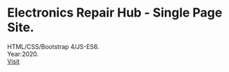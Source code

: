 # Electronics Repair Hub - Single Page Site. 
HTML/CSS/Bootstrap 4/JS-ES6.  
Year:2020.  
[Visit](https://vulcan-logic.github.io/erh/)

